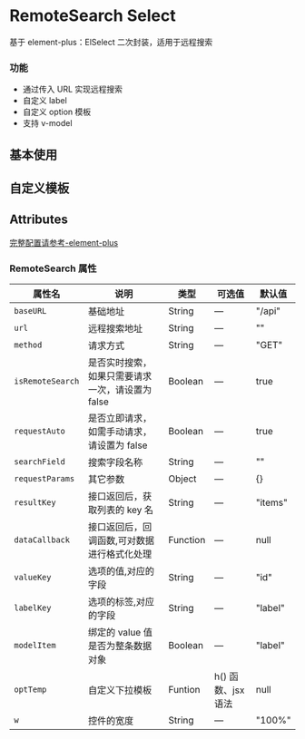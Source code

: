 # RemoteSearch Select

基于 element-plus：ElSelect 二次封装，适用于远程搜索

### 功能

- 通过传入 URL 实现远程搜索
- 自定义 label
- 自定义 option 模板
- 支持 v-model

## 基本使用

<demo src="./basic.vue"></demo>

## 自定义模板

<demo src="./customTemp.vue"></demo>

<!-- ## 数据枚举

<demo src="./enum.vue"></demo>

## 自定义列头

<demo src="./customColumnHeader.vue"></demo> -->

## Attributes

[完整配置请参考-element-plus](https://element-plus.org/zh-CN/component/table.html)

### RemoteSearch 属性

| 属性名           | 说明                                             | 类型     | 可选值             | 默认值  |
| ---------------- | ------------------------------------------------ | -------- | ------------------ | ------- |
| `baseURL`        | 基础地址                                         | String   | —                  | "/api"  |
| `url`            | 远程搜索地址                                     | String   | —                  | ""      |
| `method`         | 请求方式                                         | String   | —                  | "GET"   |
| `isRemoteSearch` | 是否实时搜索，如果只需要请求一次，请设置为 false | Boolean  | —                  | true    |
| `requestAuto`    | 是否立即请求，如需手动请求，请设置为 false       | Boolean  | —                  | true    |
| `searchField`    | 搜索字段名称                                     | String   | —                  | ""      |
| `requestParams`  | 其它参数                                         | Object   | —                  | {}      |
| `resultKey`      | 接口返回后，获取列表的 key 名                    | String   | —                  | "items" |
| `dataCallback`   | 接口返回后，回调函数,可对数据进行格式化处理      | Function | —                  | null    |
| `valueKey`       | 选项的值,对应的字段                              | String   | —                  | "id"    |
| `labelKey`       | 选项的标签,对应的字段                            | String   | —                  | "label" |
| `modelItem`      | 绑定的 value 值是否为整条数据对象                | Boolean  | —                  | "label" |
| `optTemp`        | 自定义下拉模板                                   | Funtion  | h() 函数、jsx 语法 | null    |
| `w`              | 控件的宽度                                       | String   | —                  | "100%"  |
